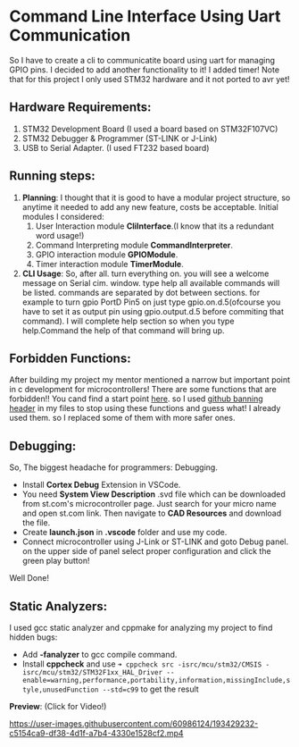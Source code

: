 # Command Line Interface Using Uart Communication
So I have to create a cli to communicatite board using uart for managing GPIO pins.
I decided to add another functionality to it! I added timer!
Note that for this project I only used STM32 hardware and it not ported to avr yet!

## Hardware Requirements:
1. STM32 Development Board (I used a board based on STM32F107VC)
2. STM32 Debugger & Programmer (ST-LINK or J-Link)
3. USB to Serial Adapter. (I used FT232 based board)

## Running steps:
1. **Planning**:
    I thought that it is good to have a modular project structure, so anytime it needed to add any new feature, costs be acceptable.
    Initial modules I considered:
    1. User Interaction module **CliInterface**.(I know that its a redundant word usage!)
    2. Command Interpreting module **CommandInterpreter**.
    3. GPIO interaction module **GPIOModule**.
    4. Timer interaction module **TimerModule**.
2. **CLI Usage**:
   So, after all. turn everything on. you will see a welcome message on Serial cim. window. type help all available commands will be listed.
   commands are separated by dot between sections. for example to turn gpio PortD Pin5 on just type gpio.on.d.5(ofcourse you have to set it as output pin using gpio.output.d.5 before commiting that command).
   I will complete help section so when you type help.Command the help of that command will bring up.

## Forbidden Functions:
After building my project my mentor mentioned a narrow but important point in c development for microcontrollers! There are some functions that are forbidden!!
You cand find a start point [here](https://wiki.openstack.org/wiki/StarlingX/Security/Banned_C_Functions). so I used [github banning header](https://github.com/git/git/blob/master/banned.h) in my files to stop using these functions and guess what! I already used them. so I replaced some of them with more safer ones.

## Debugging:
So, The biggest headache for programmers: Debugging.
- Install **Cortex Debug** Extension in VSCode.
- You need **System View Description** .svd file which can be downloaded from st.com's microcontroller page. Just search for your micro name and open st.com link. Then navigate to **CAD Resources** and download the file.
- Create **launch.json** in **.vscode** folder and use my code.
- Connect microcontroller using J-Link or ST-LINK and goto Debug panel. on the upper side of panel select proper configuration and click the green play button!

Well Done!

## Static Analyzers:
I used gcc static analyzer and cppmake for analyzing my project to find hidden bugs:
- Add **-fanalyzer** to gcc compile command.
- Install **cppcheck** and use `➜ cppcheck src -isrc/mcu/stm32/CMSIS -isrc/mcu/stm32/STM32F1xx_HAL_Driver --enable=warning,performance,portability,information,missingInclude,style,unusedFunction --std=c99` to get the result


**Preview**: (Click for Video!)

https://user-images.githubusercontent.com/60986124/193429232-c5154ca9-df38-4d1f-a7b4-4330e1528cf2.mp4

